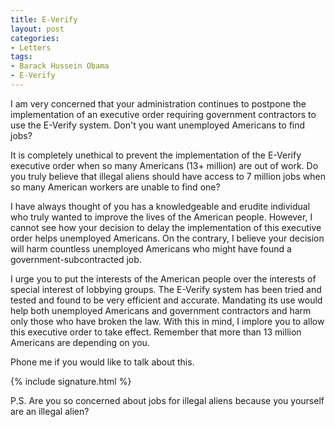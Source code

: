 ```yaml
---
title: E-Verify
layout: post
categories:
- Letters
tags:
- Barack Hussein Obama
- E-Verify
---
```


I am very concerned that your administration continues to postpone the implementation of an executive order requiring government contractors to use the E-Verify system. Don't you want unemployed Americans to find jobs?

It is completely unethical to prevent the implementation of the E-Verify executive order when so many Americans (13+ million) are out of work. Do you truly believe that illegal aliens should have access to 7 million jobs when so many American workers are unable to find one?

I have always thought of you has a knowledgeable and erudite individual who truly wanted to improve the lives of the American people. However, I cannot see how your decision to delay the implementation of this executive order helps unemployed Americans. On the contrary, I believe your decision will harm countless unemployed Americans who might have found a government-subcontracted job.

I urge you to put the interests of the American people over the interests of special interest of lobbying groups. The E-Verify system has been tried and tested and found to be very efficient and accurate. Mandating its use would help both unemployed Americans and government contractors and harm only those who have broken the law. With this in mind, I implore you to allow this executive order to take effect. Remember that more than 13 million Americans are depending on you.

Phone me if you would like to talk about this.

{% include signature.html %}

P.S. Are you so concerned about jobs for illegal aliens because you yourself are an illegal alien?